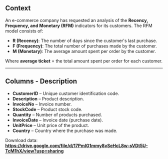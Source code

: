 ## Context

An e-commerce company has requested an analysis of the **Recency, Frequency, and Monetary (RFM)** indicators for its customers. The RFM model consists of:

- **R (Recency)**: The number of days since the customer's last purchase.  
- **F (Frequency)**: The total number of purchases made by the customer.  
- **M (Monetary)**: The average amount spent per order by the customer.  

Where **average ticket** = the total amount spent per order for each customer.

---

## Columns - Description

- **CustomerID** – Unique customer identification code.  
- **Description** – Product description.  
- **InvoiceNo** – Invoice number.  
- **StockCode** – Product stock code.  
- **Quantity** – Number of products purchased.  
- **InvoiceDate** – Invoice date (purchase date).  
- **UnitPrice** – Unit price of the product.  
- **Country** – Country where the purchase was made.

Download data: **https://drive.google.com/file/d/17PmIG1mmy8vSeHcL8w-sVDt5U-TcM1hX/view?usp=sharing**
